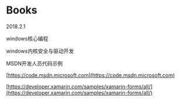 # Books

2018.2.1  

windows核心编程

windows内核安全与驱动开发


MSDN开发人员代码示例

[https://code.msdn.microsoft.com](https://code.msdn.microsoft.com)



[https://developer.xamarin.com/samples/xamarin-forms/all/](https://developer.xamarin.com/samples/xamarin-forms/all/)

